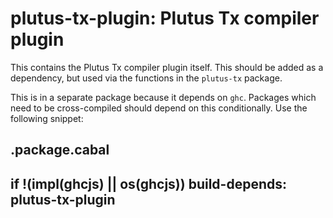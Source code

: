 # plutus-tx-plugin: Plutus Tx compiler plugin

This contains the Plutus Tx compiler plugin itself. This should
be added as a dependency, but used via the functions in the
`plutus-tx` package.

This is in a separate package because it depends on `ghc`. Packages
which need to be cross-compiled should depend on this conditionally.
Use the following snippet:

.package.cabal
----
if !(impl(ghcjs) || os(ghcjs))
    build-depends: plutus-tx-plugin
----
